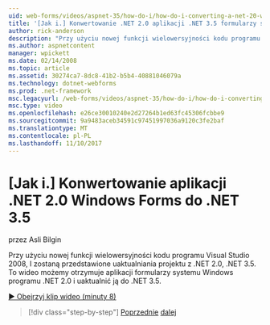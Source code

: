 ```yaml
---
uid: web-forms/videos/aspnet-35/how-do-i/how-do-i-converting-a-net-20-windows-forms-application-to-net-35
title: '[Jak i.] Konwertowanie .NET 2.0 aplikacji .NET 3.5 formularzy systemu Windows | Dokumentacja firmy Microsoft'
author: rick-anderson
description: "Przy użyciu nowej funkcji wielowersyjności kodu programu Visual Studio 2008, I zostaną przedstawione uaktualniania projektu z .NET 2.0, .NET 3.5. W tym wideo teraz nastąpi przekierowanie..."
ms.author: aspnetcontent
manager: wpickett
ms.date: 02/14/2008
ms.topic: article
ms.assetid: 30274ca7-8dc8-41b2-b5b4-40881046079a
ms.technology: dotnet-webforms
ms.prod: .net-framework
msc.legacyurl: /web-forms/videos/aspnet-35/how-do-i/how-do-i-converting-a-net-20-windows-forms-application-to-net-35
msc.type: video
ms.openlocfilehash: e26ce30010240e2d27264b1ed63fc45306fcbbe9
ms.sourcegitcommit: 9a9483aceb34591c97451997036a9120c3fe2baf
ms.translationtype: MT
ms.contentlocale: pl-PL
ms.lasthandoff: 11/10/2017
---
```

<a name="how-do-i-converting-a-net-20-windows-forms-application-to-net-35"></a>[Jak i.] Konwertowanie aplikacji .NET 2.0 Windows Forms do .NET 3.5
====================
przez Asli Bilgin

Przy użyciu nowej funkcji wielowersyjności kodu programu Visual Studio 2008, I zostaną przedstawione uaktualniania projektu z .NET 2.0, .NET 3.5. To wideo możemy otrzymuje aplikacji formularzy systemu Windows programu .NET 2.0 i uaktualnić ją do .NET 3.5.

[&#9654; Obejrzyj klip wideo (minuty 8)](https://channel9.msdn.com/Blogs/ASP-NET-Site-Videos/how-do-i-converting-a-net-20-windows-forms-application-to-net-35)

>[!div class="step-by-step"]
[Poprzednie](how-do-i-advance-cascading-style-sheet-features-and-management.md)
[dalej](how-do-i-get-started-with-the-entity-framework.md)
